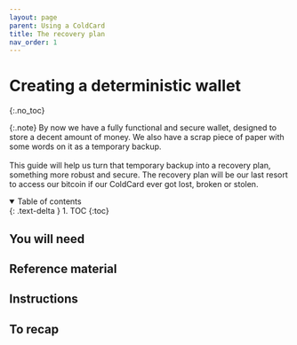 ```yaml
---
layout: page
parent: Using a ColdCard
title: The recovery plan
nav_order: 1
---
```

# Creating a deterministic wallet
{:.no_toc}

{:.note}
By now we have a fully functional and secure wallet, designed to store a decent amount of money. We also have a scrap piece of paper with some words on it as a temporary backup.\
\
This guide will help us turn that temporary backup into a recovery plan, something more robust and secure. The recovery plan will be our last resort to access our bitcoin if our ColdCard ever got lost, broken or stolen.

<details open markdown="block">
  <summary>
    Table of contents
  </summary>
  {: .text-delta }
1. TOC
{:toc}
</details>

## You will need

## Reference material

## Instructions

## To recap
